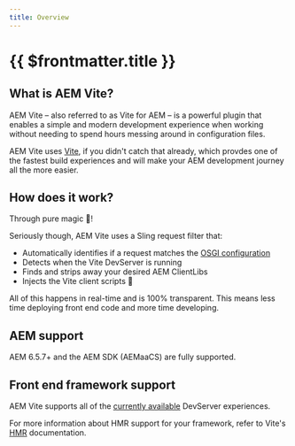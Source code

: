 ```yaml
---
title: Overview
---
```


# {{ $frontmatter.title }}

## What is AEM Vite?

AEM Vite – also referred to as Vite for AEM – is a powerful plugin that enables a simple and modern development experience when working without needing to spend hours messing around in configuration files.

AEM Vite uses [Vite](https://vitejs.dev), if you didn't catch that already, which provdes one of the fastest build experiences and will make your AEM development journey all the more easier.

## How does it work?

Through pure magic :star2:!

Seriously though, AEM Vite uses a Sling request filter that:

- Automatically identifies if a request matches the [OSGI configuration](./configuration/)
- Detects when the Vite DevServer is running
- Finds and strips away your desired AEM ClientLibs
- Injects the Vite client scripts :100:

All of this happens in real-time and is 100% transparent. This means less time deploying front end code and more time developing.

## AEM support

AEM 6.5.7+ and the AEM SDK (AEMaaCS) are fully supported.

## Front end framework support

AEM Vite supports all of the [currently available](https://vitejs.dev/guide/backend-integration.html) DevServer experiences.

For more information about HMR support for your framework, refer to Vite's [HMR](https://vitejs.dev/guide/features.html#hot-module-replacement) documentation.
